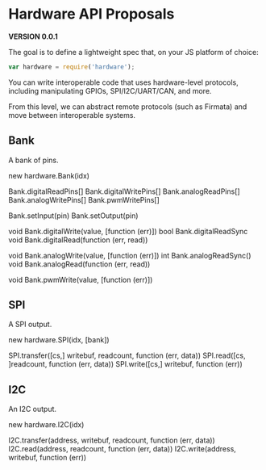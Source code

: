 # Hardware API Proposals

**VERSION 0.0.1**

The goal is to define a lightweight spec that, on your JS platform of choice:

```js
var hardware = require('hardware');
```

You can write interoperable code that uses hardware-level protocols, including manipulating GPIOs, SPI/I2C/UART/CAN, and more.

From this level, we can abstract remote protocols (such as Firmata) and move between interoperable systems.


## Bank

A bank of pins.

new hardware.Bank(idx)

Bank.digitalReadPins[]
Bank.digitalWritePins[]
Bank.analogReadPins[]
Bank.analogWritePins[]
Bank.pwmWritePins[]

Bank.setInput(pin)
Bank.setOutput(pin)

void Bank.digitalWrite(value, [function (err)])
bool Bank.digitalReadSync
void Bank.digitalRead(function (err, read))

void Bank.analogWrite(value, [function (err)])
int  Bank.analogReadSync()
void Bank.analogRead(function (err, read))

void Bank.pwmWrite(value, [function (err)])


## SPI

A SPI output.

new hardware.SPI(idx, [bank])

SPI.transfer([cs,] writebuf, readcount, function (err, data))
SPI.read([cs, ]readcount, function (err, data))
SPI.write([cs,] writebuf, function (err))


## I2C

An I2C output.

new hardware.I2C(idx)

I2C.transfer(address, writebuf, readcount, function (err, data))
I2C.read(address, readcount, function (err, data))
I2C.write(address, writebuf, function (err))


